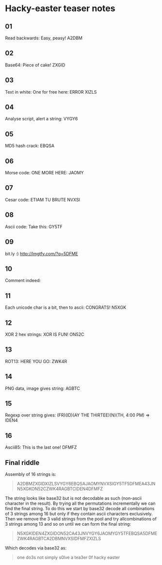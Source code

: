 Hacky-easter teaser notes
=========================

## 01
Read backwards:
Easy, peasy! A2DBM

## 02
Base64:
Piece of cake! ZXGID

## 03
Text in white:
One for free here: ERROR XIZLS

## 04
Analyse script, alert a string:
VYGY6

## 05
MD5 hash crack:
EBQSA

## 06
Morse code:
ONE MORE HERE: JAOMY

## 07
Cesar code:
ETIAM TU BRUTE NVXSI

## 08
Ascii code:
Take this: GY5TF

## 09
bit.ly :)
http://lmgtfy.com/?q=5DFME

## 10
Comment indeed:
<!-- A43JN -->

## 11
Each unicode char is a bit, then to ascii:
CONGRATS! N5XGK

## 12
XOR 2 hex strings:
XOR IS FUN! ON52C

## 13
ROT13:
HERE YOU GO: ZWK4R

## 14
PNG data, image gives string:
AGBTC

## 15
Regexp over string gives:
(FR)(ID)(AY THE THIRTEE)(N)(TH, 4:00 PM)
=> IDEN4

## 16
Ascii85:
This is the last one! DFMFZ

## Final riddle
Assembly of 16 strings is:
> A2DBMZXGIDXIZLSVYGY6EBQSAJAOMYNVXSIGY5TF5DFMEA43JNN5XGKON52CZWK4RAGBTCIDEN4DFMFZ

The string looks like base32 but is not decodable as such (non-ascii character in the result). By trying all the permutations incrementally we can find the final string. To do this we start by base32 decode all combinations of 3 strings among 16 but only if they contain ascii characters exclusively. Then we remove the 3 valid strings from the pool and try allcombinations of 3 strings among 13 and so on until we can form the final string:
> N5XGKIDEN4ZXGIDON52CA43JNVYGY6JAOMYGY5TFEBQSA5DFMEZWK4RAGBTCA2DBMNVXSIDFMFZXIZLS

Which decodes via base32 as:
> one do3s not simply s0lve a tea3er 0f hacky easter
